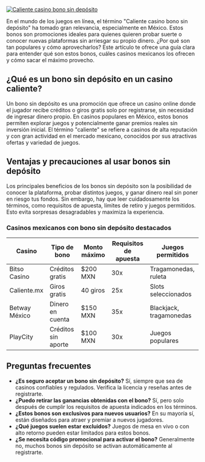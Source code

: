 [![Caliente casino bono sin depósito](https://123-caf.pages.dev/gitsignup.png)](https://vrmoo.ru/Bt82HjjY)

<p>En el mundo de los juegos en línea, el término "Caliente casino bono sin depósito" ha tomado gran relevancia, especialmente en México. Estos bonos son promociones ideales para quienes quieren probar suerte o conocer nuevas plataformas sin arriesgar su propio dinero. ¿Por qué son tan populares y cómo aprovecharlos? Este artículo te ofrece una guía clara para entender qué son estos bonos, cuáles casinos mexicanos los ofrecen y cómo sacar el máximo provecho.</p>  <h2>¿Qué es un bono sin depósito en un casino caliente?</h2> <p>Un bono sin depósito es una promoción que ofrece un casino online donde el jugador recibe créditos o giros gratis solo por registrarse, sin necesidad de ingresar dinero propio. En casinos populares en México, estos bonos permiten explorar juegos y potencialmente ganar premios reales sin inversión inicial. El término "caliente" se refiere a casinos de alta reputación y con gran actividad en el mercado mexicano, conocidos por sus atractivas ofertas y variedad de juegos.</p>  <h2>Ventajas y precauciones al usar bonos sin depósito</h2> <p>Los principales beneficios de los bonos sin depósito son la posibilidad de conocer la plataforma, probar distintos juegos, y ganar dinero real sin poner en riesgo tus fondos. Sin embargo, hay que leer cuidadosamente los términos, como requisitos de apuesta, límites de retiro y juegos permitidos. Esto evita sorpresas desagradables y maximiza la experiencia.</p>  <h3>Casinos mexicanos con bono sin depósito destacados</h3> <table>   <thead>     <tr>       <th>Casino</th>       <th>Tipo de bono</th>       <th>Monto máximo</th>       <th>Requisitos de apuesta</th>       <th>Juegos permitidos</th>     </tr>   </thead>   <tbody>     <tr>       <td>Bitso Casino</td>       <td>Créditos gratis</td>       <td>$200 MXN</td>       <td>30x</td>       <td>Tragamonedas, ruleta</td>     </tr>     <tr>       <td>Caliente.mx</td>       <td>Giros gratis</td>       <td>40 giros</td>       <td>25x</td>       <td>Slots seleccionados</td>     </tr>     <tr>       <td>Betway México</td>       <td>Dinero en cuenta</td>       <td>$150 MXN</td>       <td>35x</td>       <td>Blackjack, tragamonedas</td>     </tr>     <tr>       <td>PlayCity</td>       <td>Créditos sin aporte</td>       <td>$100 MXN</td>       <td>30x</td>       <td>Juegos populares</td>     </tr>   </tbody> </table>  <h2>Preguntas frecuentes</h2> <ul>   <li><strong>¿Es seguro aceptar un bono sin depósito?</strong> Sí, siempre que sea de casinos confiables y regulados. Verifica la licencia y reseñas antes de registrarte.</li>   <li><strong>¿Puedo retirar las ganancias obtenidas con el bono?</strong> Sí, pero solo después de cumplir los requisitos de apuesta indicados en los términos.</li>   <li><strong>¿Estos bonos son exclusivos para nuevos usuarios?</strong> En su mayoría sí, están diseñados para atraer y premiar a nuevos jugadores.</li>   <li><strong>¿Qué juegos suelen estar excluidos?</strong> Juegos de mesa en vivo o con alto retorno pueden estar limitados para estos bonos.</li>   <li><strong>¿Se necesita código promocional para activar el bono?</strong> Generalmente no, muchos bonos sin depósito se activan automáticamente al registrarte.</li> </ul>